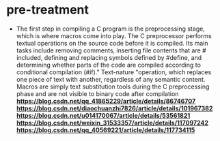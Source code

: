 # pre-treatment  
* The first step in compiling a C program is the preprocessing stage, which is where macros come into play. The C preprocessor performs textual operations on the source code before it is compiled. Its main tasks include removing comments, inserting file contents that are # included, defining and replacing symbols defined by #define, and determining whether parts of the code are compiled according to conditional compilation (#if)." Text-nature "operation, which replaces one piece of text with another, regardless of any semantic content. Macros are simply text substitution tools during the C preprocessing phase and are not visible to binary code after compilation
**<https://blog.csdn.net/qq_41865229/article/details/86746707>**  
**<https://blog.csdn.net/diaochuanzhi7826/article/details/101967382>**  
**<https://blog.csdn.net/u014170067/article/details/53561821>**  
**<https://blog.csdn.net/weixin_31533357/article/details/117097242>**  
**<https://blog.csdn.net/qq_40569221/article/details/117734115>**
